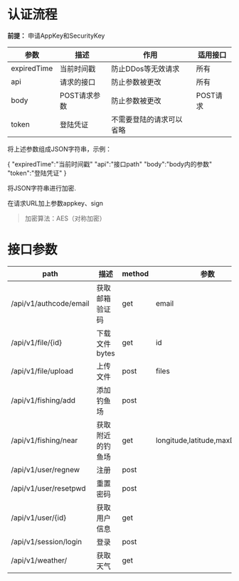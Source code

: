 # 认证流程

**前提：** 申请AppKey和SecurityKey


|参数|描述|作用|适用接口|
|------|------|-----|-----|
|expiredTime|当前时间戳      |防止DDos等无效请求|所有 |
|api        |请求的接口      |防止参数被更改|所有|
|body       |POST请求参数   |防止参数被更改|POST请求  |
|token      |登陆凭证       |不需要登陆的请求可以省略|

将上述参数组成JSON字符串，示例：

{
"expiredTime":"当前时间戳"
"api":"接口path"
"body":"body内的参数"
"token":"登陆凭证"
}

将JSON字符串进行加密.

在请求URL加上参数appkey、sign

> 加密算法：AES（对称加密）

# 接口参数

|path                       |描述                 |method       |参数|
|------                     |------               |-----       |-----|
|/api/v1/authcode/email     |获取邮箱验证码         |get          |email       |
|/api/v1/file/{id}          |下载文件bytes         |get         |id|
|/api/v1/file/upload        |上传文件              |post        |files  |
|/api/v1/fishing/add        |添加钓鱼场            |post         |
|/api/v1/fishing/near       |获取附近的钓鱼场       |get          |longitude,latitude,maxDistance
|/api/v1/user/regnew        |注册                 |post         |
|/api/v1/user/resetpwd      |重置密码              |post         |
|/api/v1/user/{id}          |获取用户信息           |get          |
|/api/v1/session/login      |登录                 |post         |
|/api/v1/weather/           |获取天气              |get          |